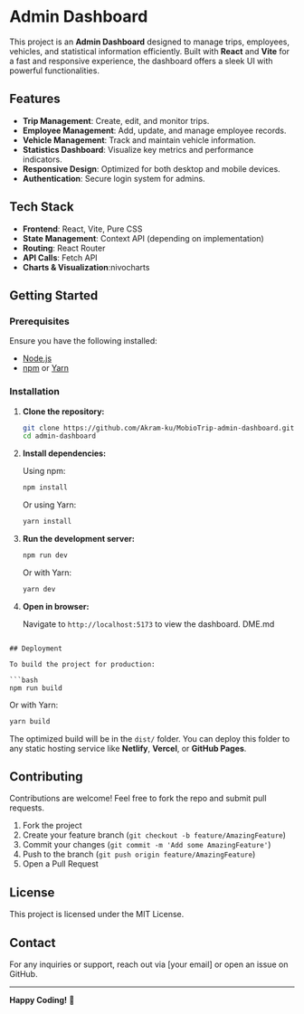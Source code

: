 # Admin Dashboard

This project is an **Admin Dashboard** designed to manage trips, employees, vehicles, and statistical information efficiently. Built with **React** and **Vite** for a fast and responsive experience, the dashboard offers a sleek UI with powerful functionalities.

## Features

- **Trip Management**: Create, edit, and monitor trips.
- **Employee Management**: Add, update, and manage employee records.
- **Vehicle Management**: Track and maintain vehicle information.
- **Statistics Dashboard**: Visualize key metrics and performance indicators.
- **Responsive Design**: Optimized for both desktop and mobile devices.
- **Authentication**: Secure login system for admins.

## Tech Stack

- **Frontend**: React, Vite, Pure CSS
- **State Management**: Context API (depending on implementation)
- **Routing**: React Router
- **API Calls**: Fetch API
- **Charts & Visualization**:nivocharts

## Getting Started

### Prerequisites

Ensure you have the following installed:

- [Node.js](https://nodejs.org/en/download/)
- [npm](https://www.npmjs.com/) or [Yarn](https://yarnpkg.com/)

### Installation

1. **Clone the repository:**

   ```bash
   git clone https://github.com/Akram-ku/MobioTrip-admin-dashboard.git
   cd admin-dashboard
   ```

2. **Install dependencies:**

   Using npm:

   ```bash
   npm install
   ```

   Or using Yarn:

   ```bash
   yarn install
   ```

3. **Run the development server:**

   ```bash
   npm run dev
   ```

   Or with Yarn:

   ```bash
   yarn dev
   ```

4. **Open in browser:**

   Navigate to `http://localhost:5173` to view the dashboard.
   DME.md

````

## Deployment

To build the project for production:

```bash
npm run build
````

Or with Yarn:

```bash
yarn build
```

The optimized build will be in the `dist/` folder. You can deploy this folder to any static hosting service like **Netlify**, **Vercel**, or **GitHub Pages**.

## Contributing

Contributions are welcome! Feel free to fork the repo and submit pull requests.

1. Fork the project
2. Create your feature branch (`git checkout -b feature/AmazingFeature`)
3. Commit your changes (`git commit -m 'Add some AmazingFeature'`)
4. Push to the branch (`git push origin feature/AmazingFeature`)
5. Open a Pull Request

## License

This project is licensed under the MIT License.

## Contact

For any inquiries or support, reach out via [your email] or open an issue on GitHub.

---

**Happy Coding!** 🚀
